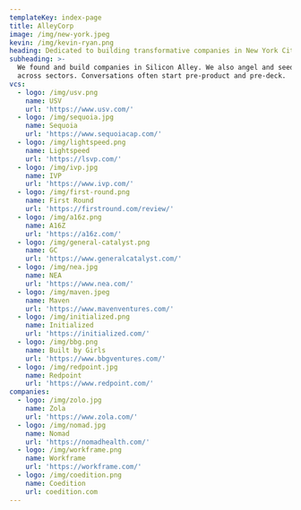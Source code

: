 ```yaml
---
templateKey: index-page
title: AlleyCorp
image: /img/new-york.jpeg
kevin: /img/kevin-ryan.png
heading: Dedicated to building transformative companies in New York City.
subheading: >-
  We found and build companies in Silicon Alley. We also angel and seed invest
  across sectors. Conversations often start pre-product and pre-deck.
vcs:
  - logo: /img/usv.png
    name: USV
    url: 'https://www.usv.com/'
  - logo: /img/sequoia.jpg
    name: Sequoia
    url: 'https://www.sequoiacap.com/'
  - logo: /img/lightspeed.png
    name: Lightspeed
    url: 'https://lsvp.com/'
  - logo: /img/ivp.jpg
    name: IVP
    url: 'https://www.ivp.com/'
  - logo: /img/first-round.png
    name: First Round
    url: 'https://firstround.com/review/'
  - logo: /img/a16z.png
    name: A16Z
    url: 'https://a16z.com/'
  - logo: /img/general-catalyst.png
    name: GC
    url: 'https://www.generalcatalyst.com/'
  - logo: /img/nea.jpg
    name: NEA
    url: 'https://www.nea.com/'
  - logo: /img/maven.jpeg
    name: Maven
    url: 'https://www.mavenventures.com/'
  - logo: /img/initialized.png
    name: Initialized
    url: 'https://initialized.com/'
  - logo: /img/bbg.png
    name: Built by Girls
    url: 'https://www.bbgventures.com/'
  - logo: /img/redpoint.jpg
    name: Redpoint
    url: 'https://www.redpoint.com/'
companies:
  - logo: /img/zolo.jpg
    name: Zola
    url: 'https://www.zola.com/'
  - logo: /img/nomad.jpg
    name: Nomad
    url: 'https://nomadhealth.com/'
  - logo: /img/workframe.png
    name: Workframe
    url: 'https://workframe.com/'
  - logo: /img/coedition.png
    name: Coedition
    url: coedition.com
---
```


